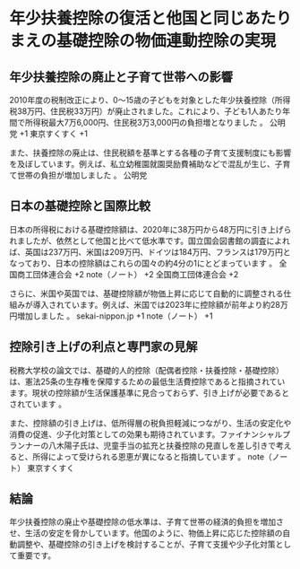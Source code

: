 # 年少扶養控除の復活と他国と同じあたりまえの基礎控除の物価連動控除の実現

## 年少扶養控除の廃止と子育て世帯への影響
2010年度の税制改正により、0～15歳の子どもを対象とした年少扶養控除（所得税38万円、住民税33万円）が廃止されました。これにより、子ども1人あたり年間で所得税最大7万6,000円、住民税3万3,000円の負担増となりました 。
公明党
+1
東京すくすく
+1

また、扶養控除の廃止は、住民税額を基準とする各種の子育て支援制度にも影響を及ぼしています。例えば、私立幼稚園就園奨励費補助などで混乱が生じ、子育て世帯の負担が増加しました 。
公明党

## 日本の基礎控除と国際比較
日本の所得税における基礎控除額は、2020年に38万円から48万円に引き上げられましたが、依然として他国と比べて低水準です。国立国会図書館の調査によれば、英国は237万円、米国は209万円、ドイツは184万円、フランスは179万円となっており、日本の控除額はこれらの国々の約4分の1にとどまっています 。
全国商工団体連合会
+2
note（ノート）
+2
全国商工団体連合会
+2

さらに、米国や英国では、基礎控除額が物価上昇に応じて自動的に調整される仕組みが導入されています。例えば、米国では2023年に控除額が前年より約28万円増加しました 。
sekai-nippon.jp
+1
note（ノート）
+1

## 控除引き上げの利点と専門家の見解
税務大学校の論文では、基礎的人的控除（配偶者控除・扶養控除・基礎控除）は、憲法25条の生存権を保障するための最低生活費控除であると指摘されています。現状の控除額が生活保護基準に見合っておらず、引き上げが必要であるとされています 。

また、控除額の引き上げは、低所得層の税負担軽減につながり、生活の安定化や消費の促進、少子化対策としての効果も期待されています。ファイナンシャルプランナーの八木陽子氏は、児童手当の拡充と扶養控除の見直しを差し引きで考えると、所得によって受けられる恩恵が異になると指摘しています 。
note（ノート）
東京すくすく

## 結論
年少扶養控除の廃止や基礎控除の低水準は、子育て世帯の経済的負担を増加させ、生活の安定を脅かしています。他国のように、物価上昇に応じた控除額の自動調整や、基礎控除の引き上げを検討することが、子育て支援や少子化対策として重要です。
